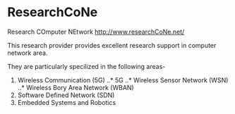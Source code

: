 # ResearchCoNe
Research COmputer NEtwork <http://www.researchCoNe.net/>

This research provider provides excellent research support in computer network area.

They are particularly specilized in the following areas-

1. Wireless Communication (5G)
..* 5G
..* Wireless Sensor Network (WSN)
..* Wireless Bory Area Network (WBAN)
2. Software Defined Network (SDN)
3. Embedded Systems and Robotics

